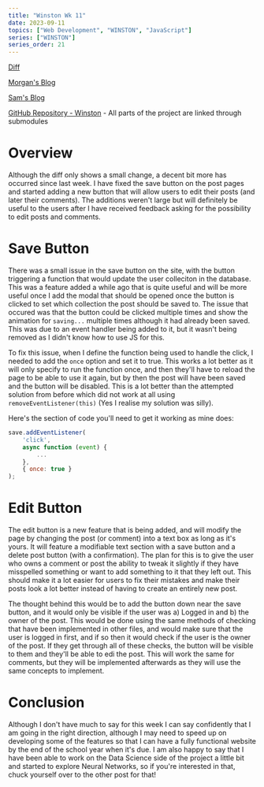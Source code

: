 ```yaml
---
title: "Winston Wk 11"
date: 2023-09-11
topics: ["Web Development", "WINSTON", "JavaScript"]
series: ["WINSTON"]
series_order: 21
---
```


[Diff](https://github.com/joush007/Flask-Server-WINSTON/commit/faeb9501386e2bcf077195809a0d34fae04c44b4)

[Morgan's Blog](https://Morgan-Potter.github.io)

[Sam's Blog](https://samsidebotham.com)

[GitHub Repository - Winston](https://github.com/joush007/WINSTON) - All parts of the project are linked through submodules

# Overview
Although the diff only shows a small change, a decent bit more has occurred since last week. I have fixed the save button on the post pages and started adding a new button that will allow users to edit their posts (and later their comments). The additions weren't large but will definitely be useful to the users after I have received feedback asking for the possibility to edit posts and comments.

# Save Button
There was a small issue in the save button on the site, with the button triggering a function that would update the user colleciton in the database. This was a feature added a while ago that is quite useful and will be more useful once I add the modal that should be opened once the button is clicked to set which collection the post should be saved to. The issue that occured was that the button could be clicked multiple times and show the animation for `saving...` multiple times although it had already been saved. This was due to an event handler being added to it, but it wasn't being removed as I didn't know how to use JS for this.

To fix this issue, when I define the function being used to handle the click, I needed to add the `once` option and set it to true. This works a lot better as it will only specify to run the function once, and then they'll have to reload the page to be able to use it again, but by then the post will have been saved and the button will be disabled. This is a lot better than the attempted solution from before which did not work at all using `removeEventListener(this)` (Yes I realise my solution was silly).

Here's the section of code you'll need to get it working as mine does:

```js
save.addEventListener(
    'click',
    async function (event) {
        ...
    },
    { once: true }
);
```

# Edit Button
The edit button is a new feature that is being added, and will modify the page by changing the post (or comment) into a text box as long as it's yours. It will feature a modifiable text section with a save button and a delete post button (with a confirmation). The plan for this is to give the user who owns a comment or post the ability to tweak it slightly if they have misspelled something or want to add something to it that they left out. This should make it a lot easier for users to fix their mistakes and make their posts look a lot better instead of having to create an entirely new post.

The thought behind this would be to add the button down near the save button, and it would only be visible if the user was a) Logged in and b) the owner of the post. This would be done using the same methods of checking that have been implemented in other files, and would make sure that the user is logged in first, and if so then it would check if the user is the owner of the post. If they get through all of these checks, the button will be visible to them and they'll be able to edi the post. This will work the same for comments, but they will be implemented afterwards as they will use the same concepts to implement.

# Conclusion
Although I don't have much to say for this week I can say confidently that I am going in the right direction, although I may need to speed up on developing some of the features so that I can have a fully functional website by the end of the school year when it's due. I am also happy to say that I have been able to work on the Data Science side of the project a little bit and started to explore Neural Networks, so if you're interested in that, chuck yourself over to the other post for that!